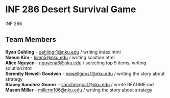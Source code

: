# INF 286 Desert Survival Game
INF 286

## Team Members

**Ryan Gehling** - gehlingr1@nku.edu  /  writing index.html  
**Naeun Kim** - kimn5@nku.edu   /   writing solution.html  
**Alice Nguyen** - nguyena6@nku.edu   /   selecting top 5 items, writing solution.html  
**Serenity Newell-Goodwin** - newellgoos1@nku.edu   /   writing the story about strategy  
**Stacey Sanchez Gomez** - sanchezgos1@nku.edu   /   wrote README.md <br>
**Mason Miller** - millerm106@nku.edu   /   writing the story about strategy  
